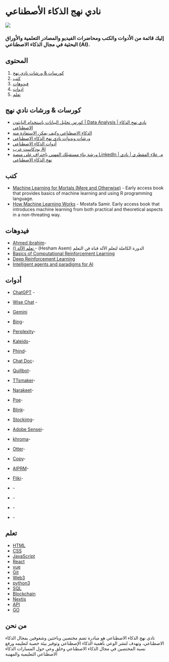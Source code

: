 #                        نادي نهج الذكاء الأصطناعي  

![](	https://aiapproachclub.com/images/logo-color.png)
###                               إليك قائمة من الأدوات والكتب ومحاضرات الفيديو والمصادر التعلمية والأوراق البحثية في مجال الذكاء الاصطناعي (AI).

## المحتوى 

1. [كورسات & ورشات نادي نهج ](#كورسات_&_ورشات_نادي_نهج )
2. [كتب](#كتب)
3. [فيدوهات](#فيدوهات )
11. [ادوات](#ادوات)
8. [تعلم](#تعلم)

## كورسات & ورشات نادي نهج
* [كورس تحليل البيانات باستخدام البايثون | Data Analysis | نادي نهج الذكاء الاصطناعي](https://www.youtube.com/playlist?list=PL6rf96_rBBjhTpMYULFpBHWmwSgrl00aB)
* [الذكاء الاصطناعي وكيف يمكن الاستفادة منه](https://www.youtube.com/watch?v=o96jddIW-Hw)
* [ورشات وندوات نادي نهج الذكاء الاصطناعي](https://www.youtube.com/playlist?list=PL6rf96_rBBjiU81m1ENzpcDCA6d7fuHET)
* [أدوات الذكاء الاصطناعي](https://www.youtube.com/playlist?list=PL6rf96_rBBjhAMVI1ngkhn3gERA54wwVR)
* [بودكاست عرب AI](https://www.youtube.com/playlist?list=PL6rf96_rBBjhD5K0plXJbcdCEhS9ges2G)
* [ورشة بناء مستقبلك المهني بإحتراف على منصة LinkedIn | م. علاء المقطري | نادي نهج الذكاء الاصطناعي](https://www.youtube.com/watch?v=aWNRJbeeEv8)


## كتب

* [Machine Learning for Mortals (Mere and Otherwise)](https://www.manning.com/books/machine-learning-for-mortals-mere-and-otherwise) - Early access book that provides basics of machine learning and using R programming language.
* [How Machine Learning Works](https://livebook.manning.com/book/how-machine-learning-works/welcome/v-5) - Mostafa Samir. Early access book that introduces machine learning from both practical and theoretical aspects in a non-threating way.


## فيدوهات
* [Ahmed ibrahim](https://youtube.com/playlist?list=PLyhJeMedQd9QdHjJCqC1WuXjCSgNdz5gr&si=SoBVHqEaTIV748J6)-
* [ () تعلم الآلة ](https://youtube.com/playlist?list=PL6-3IRz2XF5Ua2KG_Fl3lbZ-kKi3-Np0_&si=VGNw6oT4cJ1w6C_J)-  (Hesham Asem) الدورة الكاملة لتعلم الآلة قناة فن التعلم    
* [Basics of Computational Reinforcement Learning](http://videolectures.net/rldm2015_littman_computational_reinforcement)
* [Deep Reinforcement Learning](http://videolectures.net/rldm2015_silver_reinforcement_learning)
* [Intelligent agents and paradigms for AI](https://youtu.be/7o2GzSj86e8?t=3457)


## أدوات 
* [ChatGPT](https://chat.openai.com/auth/login) -  

* [Wise Chat](https://play.google.com/store/apps/detailsid=thanhnamitit.com.wisechat&pli=1) - 
* [Gemini](https://gemini.google.com/app)
* [Bing](https://play.google.com/store/apps/details?id=com.microsoft.bing&pcampaignid=web_share)-
* [Perplexity](https://www.perplexity.ai/)-
* [Kaleido](https://www.kaleido.ai/)-
* [Phind](https://www.phind.com/search?home=true)-
* [Chat Doc](https://chatdoc.com/)-
* [Quillbot](https://quillbot.com/)-
* [TTsmaker](https://ttsmaker.com/ar)-
* [Narakeet](https://www.narakeet.com/languages/arabic-text-to-speech-ar/)-
* [Poe](https://poe.com/)-
* [Blink](https://www.blinkvideo.ai/)-
* [Stockimg](https://stockimg.ai/)-
* [Adobe Sensei](https://business.adobe.com/products/sensei/adobe-sensei.html)-
* [khroma](https://www.khroma.co/)-
* [Otter](https://otter.ai/signin?r=%2Fhome%3Fthird_party%3Dgoogle)-
* [Copy](https://www.copy.ai/)-
* [AIPRM](https://www.aiprm.com/)-
* [Fliki](https://fliki.ai/)-
* []()-
* []()-
* []()-
* []()-


## تعلم 

* [HTML](https://html.com/) 
* [CSS](https://web.dev/learn/css) 
* [JavaScript](https://javascript.info/) 
* [React](https://reactplay.io/) 
* [vue](https://learnvue.co/) 
* [Git](https://git-scm.com/book) 
* [Web3](https://learnweb3.io/) 
* [python3](https://learnpython.org/) 
* [SQL](https://w3schools.com/sql) 
* [Blockchain](https://cryptozombies.io/) 
* [Nextjs](https://nextjs.org/learn/) 
* [API](https://rapidapi.com/learn/) 
* [GO](https://learn-golang.org/) 
## من نحن 
نادي نهج الذكاء الاصطناعي هو مبادرة تضم مختصين وباحثين وشغوفين بمجال الذكاء الاصطناعي، وتهدف لنشر الوعي بأهمية الذكاء الإصطناعي وتوفير بيئة خصبة لتعليمه ورفع نسبة المختصين في مجال الذكاء الاصطناعي وخلق وعي حول المسارات الذكاء الاصطناعي التعليمية والمهنية
